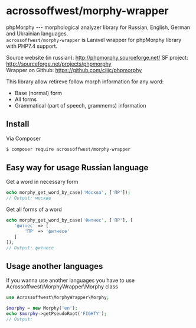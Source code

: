 # acrossoffwest/morphy-wrapper

phpMorphy --- morphological analyzer library for Russian, English, German and Ukrainian languages.  
```acrossoffwest/morphy-wrapper``` is Laravel wrapper for phpMorphy library with PHP7.4 support.

Source website (in russian): http://phpmorphy.sourceforge.net/
SF project: http://sourceforge.net/projects/phpmorphy  
Wrapper on Github: https://github.com/cijic/phpmorphy

This library allow retireve follow morph information for any word:
- Base (normal) form
- All forms
- Grammatical (part of speech, grammems) information

## Install

Via Composer
``` bash
$ composer require acrossoffwest/morphy-wrapper
```

## Easy way for usage Russian language

Get a word in necessary form


``` php
echo morphy_get_word_by_case('Москва', ['ПР']);
// Output: москве
```

Get all forms of a word

``` php
echo morphy_get_word_by_case('Фитнес', ['ПР'], [
   'фитнес' => [
       'ПР' => 'фитнесе'
   ]
]);
// Output: фитнесе
```

## Usage another languages
If you wanna use another languages you have to use Acrossoffwest\MorphyWrapper\Morphy class

``` php
use Acrossoffwest\MorphyWrapper\Morphy;

$morphy = new Morphy('en');
echo $morphy->getPseudoRoot('FIGHTY');
// Output: 
```
